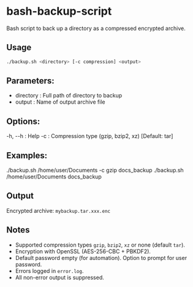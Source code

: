 # bash-backup-script
Bash script to back up a directory as a compressed encrypted archive.

## Usage
```bash
./backup.sh <directory> [-c compression] <output>
```

## Parameters:
- directory : Full path of directory to backup
- output    : Name of output archive file

## Options:
  -h, --h   : Help
  -c        : Compression type (gzip, bzip2, xz) [Default: tar]

## Examples:
  ./backup.sh /home/user/Documents -c gzip docs_backup
  ./backup.sh /home/user/Documents docs_backup

## Output
Encrypted archive: `mybackup.tar.xxx.enc`  

## Notes
- Supported compression types `gzip`, `bzip2`, `xz` or none (default `tar`).
- Encryption with OpenSSL (AES-256-CBC + PBKDF2).
- Default password empty (for automation). Option to prompt for user password.
- Errors logged in `error.log`. 
- All non-error output is suppressed.

